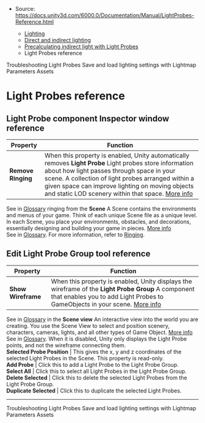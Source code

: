 * Source: https://docs.unity3d.com/6000.0/Documentation/Manual/LightProbes-Reference.html

  * [Lighting](https://docs.unity3d.com/6000.0/Documentation/Manual/LightingOverview.html)
  * [Direct and indirect lighting](https://docs.unity3d.com/6000.0/Documentation/Manual/direct-and-indirect-lighting.html)
  * [Precalculating indirect light with Light Probes](https://docs.unity3d.com/6000.0/Documentation/Manual/LightProbes-landing.html)
  * Light Probes reference


[](https://docs.unity3d.com/6000.0/Documentation/Manual/light-probes-troubleshooting.html)
Troubleshooting Light Probes
[](https://docs.unity3d.com/6000.0/Documentation/Manual/configure-with-lightmap-parameters-asset.html)
Save and load lighting settings with Lightmap Parameters Assets
# Light Probes reference
## Light Probe component Inspector window reference
**Property** | **Function**  
---|---  
**Remove Ringing** | When this property is enabled, Unity automatically removes **Light Probe** Light probes store information about how light passes through space in your scene. A collection of light probes arranged within a given space can improve lighting on moving objects and static LOD scenery within that space. [More info](https://docs.unity3d.com/6000.0/Documentation/Manual/LightProbes.html)  
See in [Glossary](https://docs.unity3d.com/6000.0/Documentation/Manual/Glossary.html#LightProbe) ringing from the **Scene** A Scene contains the environments and menus of your game. Think of each unique Scene file as a unique level. In each Scene, you place your environments, obstacles, and decorations, essentially designing and building your game in pieces. [More info](https://docs.unity3d.com/6000.0/Documentation/Manual/CreatingScenes.html)  
See in [Glossary](https://docs.unity3d.com/6000.0/Documentation/Manual/Glossary.html#Scene). For more information, refer to [Ringing](https://docs.unity3d.com/6000.0/Documentation/Manual/light-probes-troubleshooting.html#Ringing).  
## Edit Light Probe Group tool reference
**Property** | **Function**  
---|---  
**Show Wireframe** | When this property is enabled, Unity displays the wireframe of the **Light Probe Group** A component that enables you to add Light Probes to GameObjects in your scene. [More info](https://docs.unity3d.com/6000.0/Documentation/Manual/class-LightProbeGroup.html)  
See in [Glossary](https://docs.unity3d.com/6000.0/Documentation/Manual/Glossary.html#LightProbeGroup) in the **Scene view** An interactive view into the world you are creating. You use the Scene View to select and position scenery, characters, cameras, lights, and all other types of Game Object. [More info](https://docs.unity3d.com/6000.0/Documentation/Manual/UsingTheSceneView.html)  
See in [Glossary](https://docs.unity3d.com/6000.0/Documentation/Manual/Glossary.html#SceneView). When it is disabled, Unity only displays the Light Probe points, and not the wireframe connecting them.  
**Selected Probe Position** | This gives the x, y and z coordinates of the selected Light Probes in the Scene. This property is read-only.  
**Add Probe** | Click this to add a Light Probe to the Light Probe Group.  
**Select All** | Click this to select all Light Probes in the Light Probe Group.  
**Delete Selected** | Click this to delete the selected Light Probes from the Light Probe Group.  
**Duplicate Selected** | Click this to duplicate the selected Light Probes.  
* * *
[](https://docs.unity3d.com/6000.0/Documentation/Manual/light-probes-troubleshooting.html)
Troubleshooting Light Probes
[](https://docs.unity3d.com/6000.0/Documentation/Manual/configure-with-lightmap-parameters-asset.html)
Save and load lighting settings with Lightmap Parameters Assets
